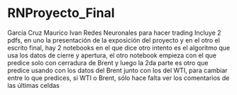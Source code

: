 # RNProyecto_Final
García Cruz Maurico Ivan
Redes Neuronales para hacer trading
Incluye 2 pdfs, en uno la presentación de la exposición del proyecto y en el otro el escrito final,
hay 2 notebooks en el que dice otro intento es el algoritmo que usa los datos de cierre y apertura, 
el otro notebook empieza con el que predice solo con cerradura de Brent y luego la 2da parte es otro 
que predice usando con los datos del Brent junto con los del WTI, para cambiar entre lo que predices, 
si WTI o Brent, sólo hace falta ver los comentarios de las últimas celdas 
